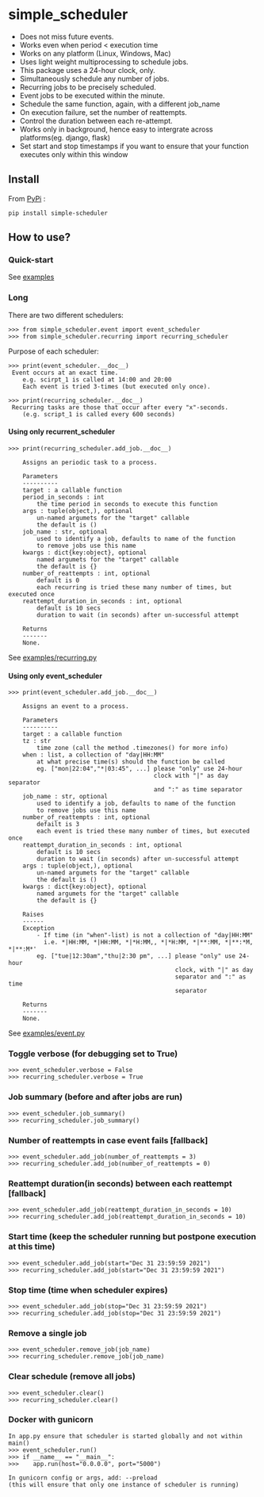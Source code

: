 # simple_scheduler
- Does not miss future events.
- Works even when period < execution time
- Works on any platform (Linux, Windows, Mac)
- Uses light weight multiprocessing to schedule jobs.
- This package uses a 24-hour clock, only.
- Simultaneously schedule any number of jobs.
- Recurring jobs to be precisely scheduled.
- Event jobs to be executed within the minute.
- Schedule the same function, again, with a different job_name
- On execution failure, set the number of reattempts.
- Control the duration between each re-attempt.
- Works only in background, hence easy to intergrate across platforms(eg. django, flask)
- Set start and stop timestamps if you want to ensure that your function executes only within this window

## Install
From [PyPi](https://pypi.org/project/simple_scheduler/) :

    pip install simple-scheduler

## How to use?

### Quick-start
See [examples](https://github.com/Vernal-Inertia/simple_scheduler/tree/main/examples/)

### Long
There are two different schedulers:

    >>> from simple_scheduler.event import event_scheduler    
    >>> from simple_scheduler.recurring import recurring_scheduler

Purpose of each scheduler:

    >>> print(event_scheduler.__doc__)
     Event occurs at an exact time.
        e.g. scirpt_1 is called at 14:00 and 20:00
        Each event is tried 3-times (but executed only once).

    >>> print(recurring_scheduler.__doc__)
     Recurring tasks are those that occur after every "x"-seconds.
        (e.g. script_1 is called every 600 seconds)

#### Using only recurrent_scheduler

    >>> print(recurring_scheduler.add_job.__doc__)

        Assigns an periodic task to a process.

        Parameters
        ----------
        target : a callable function
        period_in_seconds : int
            the time period in seconds to execute this function
        args : tuple(object,), optional
            un-named argumets for the "target" callable
            the default is ()
        job_name : str, optional
            used to identify a job, defaults to name of the function
            to remove jobs use this name            
        kwargs : dict{key:object}, optional
            named argumets for the "target" callable
            the default is {}
        number_of_reattempts : int, optional
            default is 0
            each recurring is tried these many number of times, but executed once
        reattempt_duration_in_seconds : int, optional
            default is 10 secs
            duration to wait (in seconds) after un-successful attempt

        Returns
        -------
        None.

See [examples/recurring.py](https://github.com/Vernal-Inertia/simple_scheduler/blob/main/examples/recurring.py)

#### Using only event_scheduler

    >>> print(event_scheduler.add_job.__doc__)

        Assigns an event to a process.

        Parameters
        ----------
        target : a callable function
        tz : str
            time zone (call the method .timezones() for more info)
        when : list, a collection of "day|HH:MM"
            at what precise time(s) should the function be called
            eg. ["mon|22:04","*|03:45", ...] please "only" use 24-hour
                                             clock with "|" as day separator
                                             and ":" as time separator
        job_name : str, optional
            used to identify a job, defaults to name of the function
            to remove jobs use this name
        number_of_reattempts : int, optional
            defailt is 3
            each event is tried these many number of times, but executed once
        reattempt_duration_in_seconds : int, optional
            default is 10 secs
            duration to wait (in seconds) after un-successful attempt
        args : tuple(object,), optional
            un-named argumets for the "target" callable
            the default is ()
        kwargs : dict{key:object}, optional
            named argumets for the "target" callable
            the default is {}

        Raises
        ------
        Exception
            - If time (in "when"-list) is not a collection of "day|HH:MM"
              i.e. *|HH:MM, *|HH:MM, *|*H:MM,, *|*H:MM, *|**:MM, *|**:*M, *|**:M*'
            eg. ["tue|12:30am","thu|2:30 pm", ...] please "only" use 24-hour
                                                   clock, with "|" as day
                                                   separator and ":" as time
                                                   separator

        Returns
        -------
        None.

See [examples/event.py](https://github.com/Vernal-Inertia/simple_scheduler/blob/main/examples/event.py)

### Toggle verbose (for debugging set to True)
    >>> event_scheduler.verbose = False
    >>> recurring_scheduler.verbose = True

### Job summary (before and after jobs are run)
    >>> event_scheduler.job_summary()
    >>> recurring_scheduler.job_summary()
    
### Number of reattempts in case event fails [fallback]
    >>> event_scheduler.add_job(number_of_reattempts = 3)
    >>> recurring_scheduler.add_job(number_of_reattempts = 0)

### Reattempt duration(in seconds) between each reattempt [fallback]
    >>> event_scheduler.add_job(reattempt_duration_in_seconds = 10)
    >>> recurring_scheduler.add_job(reattempt_duration_in_seconds = 10)

### Start time (keep the scheduler running but postpone execution at this time)
    >>> event_scheduler.add_job(start="Dec 31 23:59:59 2021")
    >>> recurring_scheduler.add_job(start="Dec 31 23:59:59 2021")
    
### Stop time (time when scheduler expires)
    >>> event_scheduler.add_job(stop="Dec 31 23:59:59 2021")
    >>> recurring_scheduler.add_job(stop="Dec 31 23:59:59 2021")
    
### Remove a single job
    >>> event_scheduler.remove_job(job_name)
    >>> recurring_scheduler.remove_job(job_name)
    
### Clear schedule (remove all jobs)
    >>> event_scheduler.clear()
    >>> recurring_scheduler.clear()
    
### Docker with gunicorn
    In app.py ensure that scheduler is started globally and not within main()
    >>> event_scheduler.run()
    >>> if __name__ == "__main__":
    >>>    app.run(host="0.0.0.0", port="5000")

    In gunicorn config or args, add: --preload
    (this will ensure that only one instance of scheduler is running)    